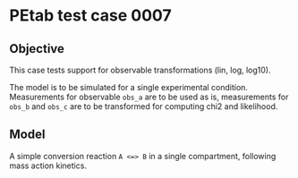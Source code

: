 # PEtab test case 0007

## Objective 

This case tests support for observable transformations (lin, log, log10).

The model is to be simulated for a single experimental condition. Measurements
for observable `obs_a` are to be used as is, measurements for `obs_b` and `obs_c`
are to be transformed for computing chi2 and likelihood.

## Model

A simple conversion reaction `A <=> B` in a single compartment, following
mass action kinetics.

